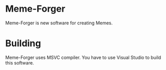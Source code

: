 # Meme-Forger
Meme-Forger is new software for creating Memes. 

# Building
Meme-Forger uses MSVC compiler. You have to use Visual Studio to build
this software.
